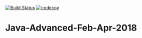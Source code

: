[![Build Status](https://travis-ci.org/Sbitneva/Java-Advanced-Feb-Apr-2018.svg?branch=dev)](https://travis-ci.org/Sbitneva/Java-Advanced-Feb-Apr-2018) [![codecov](https://codecov.io/gh/Sbitneva/Java-Advanced-Feb-Apr-2018/branch/dev/graph/badge.svg)](https://codecov.io/gh/Sbitneva/Java-Advanced-Feb-Apr-2018)

# Java-Advanced-Feb-Apr-2018